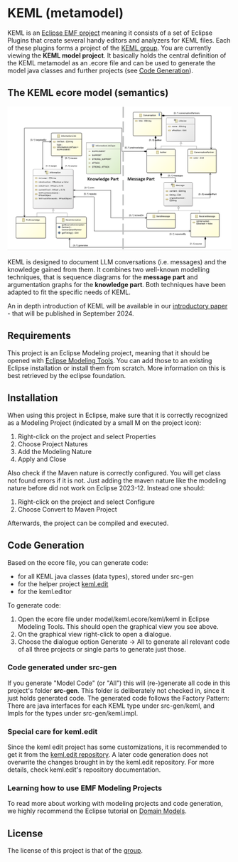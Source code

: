 # KEML (metamodel)

KEML is an [Eclipse EMF project](https://projects.eclipse.org/projects/modeling.emf.emf) meaning it consists of a set of Eclipse Plugins that create several handy editors and analyzers for KEML files. Each of these plugins forms a project of the [KEML group](https://github.com/keml-group). You are currently viewing the **KEML model project**. It basically holds the central definition of the KEML metamodel as an .ecore file and can be used to generate the model java classes and further projects (see [Code Generation](#Code-Generation)).

## The KEML ecore model (semantics)

![KEML model v2.0.0](model/keml-with-parts.png "KEML model in v2.0.0")

KEML is designed to document LLM conversations (i.e. messages) and the knowledge gained from them.
It combines two well-known modelling techniques, that is sequence diagrams for the **message part** and argumentation graphs for the **knowledge part**.
Both techniques have been adapted to fit the specific needs of KEML.

An in depth introduction of KEML will be available in our [introductory paper](https://doi.org/10.1145/3652620.3687809) - that will be published in September 2024.


## Requirements
This project is an Eclipse Modeling project, meaning that it should be opened with [Eclipse Modeling Tools](https://www.eclipse.org/downloads/packages/release/2024-03/r/eclipse-modeling-tools). You can add those to an existing Eclipse installation or install them from scratch. More information on this is best retrieved by the eclipse foundation.

## Installation
When using this project in Eclipse, make sure that it is correctly recognized as a Modeling Project (indicated by a small M on the project icon):

1. Right-click on the project and select Properties
2. Choose Project Natures
3. Add the Modeling Nature
4. Apply and Close

Also check if the Maven nature is correctly configured. You will get class not found errors if it is not. Just adding the maven nature like the modeling nature before did not work on Eclipse 2023-12. Instead one should:

1. Right-click on the project and select Configure
2. Choose Convert to Maven Project

Afterwards, the project can be compiled and executed.

## Code Generation
Based on the ecore file, you can generate code:
* for all KEML java classes (data types), stored under src-gen
* for the helper project [keml.edit](https://github.com/keml-group/keml.edit)
* for the keml.editor

To generate code:
1. Open the ecore file under model/keml.ecore/keml/keml in Eclipse Modeling Tools.
This should open the graphical view you see above.
2. On the graphical view right-click to open a dialogue.
3. Choose the dialogue option Generate -> All to generate all relevant code of all three projects or single parts to generate just those.

### Code generated under src-gen
If you generate "Model Code" (or "All") this will (re-)generate all code in this project's folder **src-gen**. This folder is deliberately not checked in, since it just holds generated code.
The generated code follows the Factory Pattern:
There are java interfaces for each KEML type under src-gen/keml, and Impls for the types under src-gen/keml.impl.

### Special care for keml.edit
Since the keml edit project has some customizations, it is recommended to get it from the [keml.edit repository](https://github.com/keml-group/keml.edit). A later code generation does not overwrite the changes brought in by the keml.edit repository.
For more details, check keml.edit's repository documentation.

### Learning how to use EMF Modeling Projects
To read more about working with modeling projects and code generation, we highly recommend the Eclipse tutorial on [Domain Models](https://wiki.eclipse.org/Sirius/Tutorials/DomainModelTutorial).


## License
The license of this project is that of the [group](https://github.com/keml-group).
